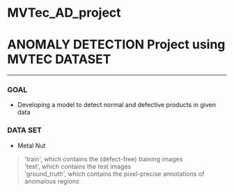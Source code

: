 # MVTec_AD_project
# ANOMALY DETECTION Project using MVTEC DATASET
---
### GOAL
- Developing a model to detect normal and defective products in given data
### DATA SET
- Metal Nut
> 'train', which contains the (defect-free) training images<br/>
> 'test', which contains the test images<br/>
> 'ground_truth', which contains the pixel-precise annotations of anomalous regions


